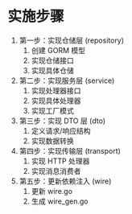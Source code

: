# 实施步骤
1. 第一步：实现仓储层 (repository)
   1. 创建 GORM 模型
   2. 实现仓储接口
   3. 实现具体仓储
2. 第二步：实现服务层 (service)
   1. 实现处理器接口
   2. 实现具体处理器
   3. 实现工厂模式
3. 第三步：实现 DTO 层 (dto)
   1. 定义请求/响应结构
   2. 实现数据转换
4. 第四步：实现传输层 (transport)
   1. 实现 HTTP 处理器
   2. 实现消息消费者
5. 第五步：更新依赖注入 (wire)
   1. 更新 wire.go
   2. 生成 wire_gen.go